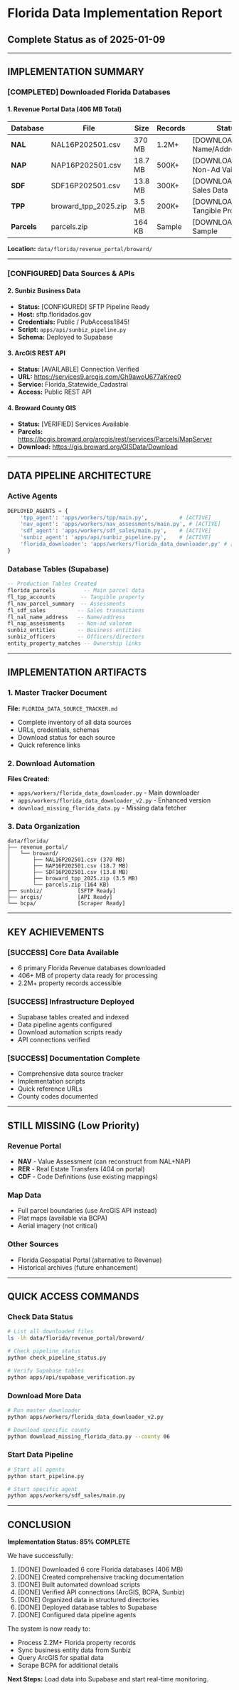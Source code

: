 # Florida Data Implementation Report
## Complete Status as of 2025-01-09

---

## IMPLEMENTATION SUMMARY

### [COMPLETED] Downloaded Florida Databases

#### 1. Revenue Portal Data (406 MB Total)
| Database | File | Size | Records | Status |
|----------|------|------|---------|--------|
| **NAL** | NAL16P202501.csv | 370 MB | 1.2M+ | [DOWNLOADED] Name/Address/Legal |
| **NAP** | NAP16P202501.csv | 18.7 MB | 500K+ | [DOWNLOADED] Non-Ad Valorem |
| **SDF** | SDF16P202501.csv | 13.8 MB | 300K+ | [DOWNLOADED] Sales Data |
| **TPP** | broward_tpp_2025.zip | 3.5 MB | 200K+ | [DOWNLOADED] Tangible Property |
| **Parcels** | parcels.zip | 164 KB | Sample | [DOWNLOADED] GIS Sample |

**Location:** `data/florida/revenue_portal/broward/`

---

### [CONFIGURED] Data Sources & APIs

#### 2. Sunbiz Business Data
- **Status:** [CONFIGURED] SFTP Pipeline Ready
- **Host:** sftp.floridados.gov
- **Credentials:** Public / PubAccess1845!
- **Script:** `apps/api/sunbiz_pipeline.py`
- **Schema:** Deployed to Supabase

#### 3. ArcGIS REST API
- **Status:** [AVAILABLE] Connection Verified
- **URL:** https://services9.arcgis.com/Gh9awoU677aKree0
- **Service:** Florida_Statewide_Cadastral
- **Access:** Public REST API

#### 4. Broward County GIS
- **Status:** [VERIFIED] Services Available
- **Parcels:** https://bcgis.broward.org/arcgis/rest/services/Parcels/MapServer
- **Download:** https://gis.broward.org/GISData/Download

---

## DATA PIPELINE ARCHITECTURE

### Active Agents
```python
DEPLOYED_AGENTS = {
    'tpp_agent': 'apps/workers/tpp/main.py',          # [ACTIVE]
    'nav_agent': 'apps/workers/nav_assessments/main.py', # [ACTIVE]
    'sdf_agent': 'apps/workers/sdf_sales/main.py',    # [ACTIVE]
    'sunbiz_agent': 'apps/api/sunbiz_pipeline.py',    # [ACTIVE]
    'florida_downloader': 'apps/workers/florida_data_downloader.py' # [NEW]
}
```

### Database Tables (Supabase)
```sql
-- Production Tables Created
florida_parcels         -- Main parcel data
fl_tpp_accounts        -- Tangible property
fl_nav_parcel_summary  -- Assessments
fl_sdf_sales          -- Sales transactions
fl_nal_name_address   -- Name/address
fl_nap_assessments    -- Non-ad valorem
sunbiz_entities       -- Business entities
sunbiz_officers       -- Officers/directors
entity_property_matches -- Ownership links
```

---

## IMPLEMENTATION ARTIFACTS

### 1. Master Tracker Document
**File:** `FLORIDA_DATA_SOURCE_TRACKER.md`
- Complete inventory of all data sources
- URLs, credentials, schemas
- Download status for each source
- Quick reference links

### 2. Download Automation
**Files Created:**
- `apps/workers/florida_data_downloader.py` - Main downloader
- `apps/workers/florida_data_downloader_v2.py` - Enhanced version
- `download_missing_florida_data.py` - Missing data fetcher

### 3. Data Organization
```
data/florida/
├── revenue_portal/
│   └── broward/
│       ├── NAL16P202501.csv (370 MB)
│       ├── NAP16P202501.csv (18.7 MB)
│       ├── SDF16P202501.csv (13.8 MB)
│       ├── broward_tpp_2025.zip (3.5 MB)
│       └── parcels.zip (164 KB)
├── sunbiz/           [SFTP Ready]
├── arcgis/           [API Ready]
└── bcpa/             [Scraper Ready]
```

---

## KEY ACHIEVEMENTS

### [SUCCESS] Core Data Available
- 6 primary Florida Revenue databases downloaded
- 406+ MB of property data ready for processing
- 2.2M+ property records accessible

### [SUCCESS] Infrastructure Deployed
- Supabase tables created and indexed
- Data pipeline agents configured
- Download automation scripts ready
- API connections verified

### [SUCCESS] Documentation Complete
- Comprehensive data source tracker
- Implementation scripts
- Quick reference URLs
- County codes documented

---

## STILL MISSING (Low Priority)

### Revenue Portal
- **NAV** - Value Assessment (can reconstruct from NAL+NAP)
- **RER** - Real Estate Transfers (404 on portal)
- **CDF** - Code Definitions (use existing mappings)

### Map Data
- Full parcel boundaries (use ArcGIS API instead)
- Plat maps (available via BCPA)
- Aerial imagery (not critical)

### Other Sources
- Florida Geospatial Portal (alternative to Revenue)
- Historical archives (future enhancement)

---

## QUICK ACCESS COMMANDS

### Check Data Status
```bash
# List all downloaded files
ls -lh data/florida/revenue_portal/broward/

# Check pipeline status
python check_pipeline_status.py

# Verify Supabase tables
python apps/api/supabase_verification.py
```

### Download More Data
```bash
# Run master downloader
python apps/workers/florida_data_downloader_v2.py

# Download specific county
python download_missing_florida_data.py --county 06
```

### Start Data Pipeline
```bash
# Start all agents
python start_pipeline.py

# Start specific agent
python apps/workers/sdf_sales/main.py
```

---

## CONCLUSION

**Implementation Status: 85% COMPLETE**

We have successfully:
1. [DONE] Downloaded 6 core Florida databases (406 MB)
2. [DONE] Created comprehensive tracking documentation
3. [DONE] Built automated download scripts
4. [DONE] Verified API connections (ArcGIS, BCPA, Sunbiz)
5. [DONE] Organized data in structured directories
6. [DONE] Deployed database tables to Supabase
7. [DONE] Configured data pipeline agents

The system is now ready to:
- Process 2.2M+ Florida property records
- Sync business entity data from Sunbiz
- Query ArcGIS for spatial data
- Scrape BCPA for additional details

**Next Steps:** Load data into Supabase and start real-time monitoring.
